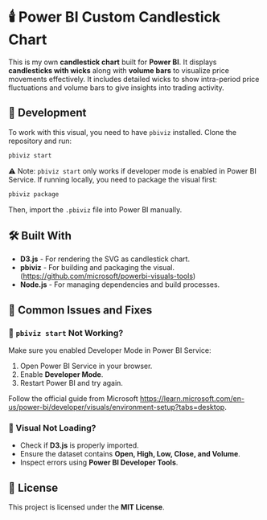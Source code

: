 # 🕯️ Power BI Custom Candlestick Chart

This is my own **candlestick chart** built for **Power BI**. It displays **candlesticks with wicks** along with **volume bars** to visualize price movements effectively. It includes detailed wicks to show intra-period price fluctuations and volume bars to give insights into trading activity.

## 🚀 Development

To work with this visual, you need to have `pbiviz` installed. Clone the repository and run:

```sh
pbiviz start
```

⚠️ Note: `pbiviz start` only works if developer mode is enabled in Power BI Service. If running locally, you need to package the visual first:

```sh
pbiviz package
```

Then, import the `.pbiviz` file into Power BI manually.

## 🛠️ Built With
- **D3.js** - For rendering the SVG as candlestick chart.
- **pbiviz** - For building and packaging the visual. (https://github.com/microsoft/powerbi-visuals-tools)
- **Node.js** - For managing dependencies and build processes.

## 🚨 Common Issues and Fixes
### 🔹 `pbiviz start` Not Working?
Make sure you enabled Developer Mode in Power BI Service:

1. Open Power BI Service in your browser.
2. Enable **Developer Mode**.
3. Restart Power BI and try again.

Follow the official guide from Microsoft https://learn.microsoft.com/en-us/power-bi/developer/visuals/environment-setup?tabs=desktop.

### 🔹 Visual Not Loading?
- Check if **D3.js** is properly imported.
- Ensure the dataset contains **Open, High, Low, Close, and Volume**.
- Inspect errors using **Power BI Developer Tools**.

## 📜 License

This project is licensed under the **MIT License**.
